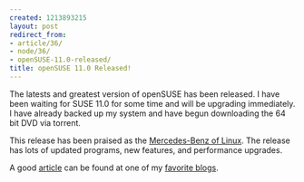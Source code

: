 ```yaml
---
created: 1213893215
layout: post
redirect_from:
- article/36/
- node/36/
- openSUSE-11.0-released/
title: openSUSE 11.0 Released!
---
```

The latests and greatest version of openSUSE has been released. I have been waiting for SUSE 11.0 for some time and will be upgrading immediately. I have already backed up my system and have begun downloading the 64 bit DVD via torrent.

This release has been praised as the <a href="http://blogs.zdnet.com/BTL/?p=8988">Mercedes-Benz of Linux</a>. The release has lots of updated programs, new features, and performance upgrades.

A good <a href="http://blog.linuxoss.com/2008/06/19/opensuse-110-final-released/">article</a> can be found at one of my <a href="http://blog.linuxoss.com">favorite blogs</a>.
